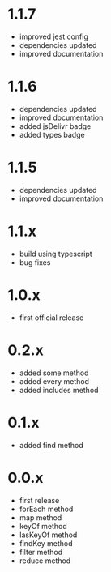 # 1.1.7

* improved jest config
* dependencies updated
* improved documentation

# 1.1.6

* dependencies updated
* improved documentation
* added jsDelivr badge
* added types badge

# 1.1.5

* dependencies updated
* improved documentation

# 1.1.x

* build using typescript
* bug fixes

# 1.0.x

* first official release

# 0.2.x

* added some method
* added every method
* added includes method

# 0.1.x

* added find method

# 0.0.x

* first release
* forEach method
* map method
* keyOf method
* lasKeyOf method
* findKey method
* filter method
* reduce method

